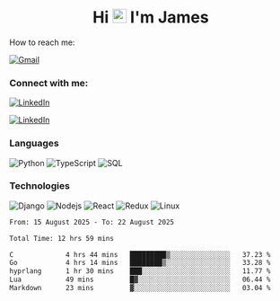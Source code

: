 <h1 align="center">
Hi <img src="https://media.giphy.com/media/hvRJCLFzcasrR4ia7z/giphy.gif" width="25px"> I'm James
</h1>

How to reach me:

<a href="mailto:NjihiaKiongo@gmail.com">

![Gmail](https://img.shields.io/badge/%20NjihiaKiongo@gmail.com%20-000?style=for-the-badge&logo=Gmail)

</a>

<h3 align="left">Connect with me:</h3>
<a href="https://www.linkedin.com/in/jameskiongo/">
  
![LinkedIn](https://img.shields.io/badge/%20LinkedIn%20-000?style=for-the-badge&logo=LinkedIn)
  
</a>

<a href="https://kiongo.vercel.app/" target="_blank">
  
![LinkedIn](https://img.shields.io/badge/%20Portfolio%20-000?style=for-the-badge&logo=LinkedIn)

</a>




### Languages

![Python](https://img.shields.io/badge/%20Python%20-000?style=for-the-badge&logo=Python)
![TypeScript](https://img.shields.io/badge/%20TypeScript%20-000?style=for-the-badge&logo=TypeScript)
![SQL](https://img.shields.io/badge/%20SQL%20-000?style=for-the-badge&logo=MySQL)



### Technologies

![Django](https://img.shields.io/badge/%20Django%20-000?style=for-the-badge&logo=Django)
![Nodejs](https://img.shields.io/badge/%20Node.js%20-000?style=for-the-badge&logo=Node.js)
![React](https://img.shields.io/badge/%20React%20-000?style=for-the-badge&logo=React)
![Redux](https://img.shields.io/badge/%20Redux%20-000?style=for-the-badge&logo=Redux)
![Linux](https://img.shields.io/badge/%20Linux%20-000?style=for-the-badge&logo=Linux)

<!--START_SECTION:waka-->

```txt
From: 15 August 2025 - To: 22 August 2025

Total Time: 12 hrs 59 mins

C             4 hrs 44 mins   █████████▒░░░░░░░░░░░░░░░   37.23 %
Go            4 hrs 14 mins   ████████▒░░░░░░░░░░░░░░░░   33.28 %
hyprlang      1 hr 30 mins    ███░░░░░░░░░░░░░░░░░░░░░░   11.77 %
Lua           49 mins         █▓░░░░░░░░░░░░░░░░░░░░░░░   06.44 %
Markdown      23 mins         ▓░░░░░░░░░░░░░░░░░░░░░░░░   03.04 %
```

<!--END_SECTION:waka-->






